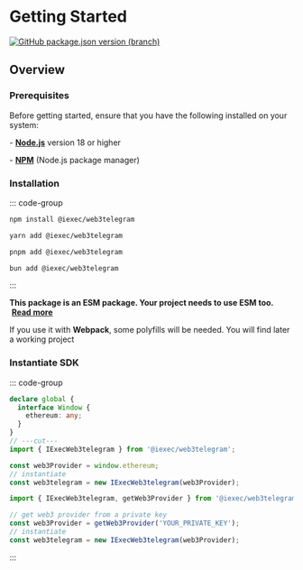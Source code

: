 # Getting Started

[![GitHub package.json version (branch)](https://img.shields.io/github/package-json/v/iExecBlockchainComputing/web3telegram-sdk?color=green)](https://github.com/iExecBlockchainComputing/web3telegram-sdk)

## Overview

### Prerequisites

Before getting started, ensure that you have the following installed on your
system:

\- [**Node.js**](https://nodejs.org/en/) version 18 or higher

\- [**NPM**](https://docs.npmjs.com/) (Node.js package manager)

### Installation

::: code-group

```sh [npm]
npm install @iexec/web3telegram
```

```sh [yarn]
yarn add @iexec/web3telegram
```

```sh [pnpm]
pnpm add @iexec/web3telegram
```

```sh [bun]
bun add @iexec/web3telegram
```

:::

**This package is an ESM package. Your project needs to use ESM too.**
&nbsp;[**Read more**](https://gist.github.com/sindresorhus/a39789f98801d908bbc7ff3ecc99d99c)

If you use it with **Webpack**, some polyfills will be needed. You will find
later a working project

### Instantiate SDK

::: code-group

```ts twoslash [Browser]
declare global {
  interface Window {
    ethereum: any;
  }
}
// ---cut---
import { IExecWeb3telegram } from '@iexec/web3telegram';

const web3Provider = window.ethereum;
// instantiate
const web3telegram = new IExecWeb3telegram(web3Provider);
```

```ts twoslash [NodeJS]
import { IExecWeb3telegram, getWeb3Provider } from '@iexec/web3telegram';

// get web3 provider from a private key
const web3Provider = getWeb3Provider('YOUR_PRIVATE_KEY');
// instantiate
const web3telegram = new IExecWeb3telegram(web3Provider);
```

:::

<!-- ## Sandbox

<a href="https://codesandbox.io/p/github/iExecBlockchainComputing/web3mail-sandbox/main?file=/src/web3mail/web3mail.tsx:1,1&preventWorkspaceRedirect=true" target="_blank" rel="noreferrer" class="link-as-block">
 ⚡Work in progress⚡
  <!-- ⚡&nbsp;Code Sandbox  -->
<!-- </a>

Corresponding GitHub repository:

<a href="https://github.com/iExecBlockchainComputing/web3Mail-sandbox" target="_blank" rel="noreferrer" class="link-as-block">
  <!-- 🔎 &nbsp;GitHub repository sandbox  -->
 <!--🔎Work in progress🔎
</a> -->
